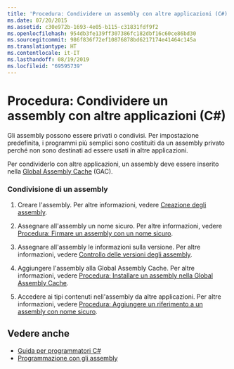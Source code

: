 ```yaml
---
title: 'Procedura: Condividere un assembly con altre applicazioni (C#)'
ms.date: 07/20/2015
ms.assetid: c30e972b-1693-4e05-b115-c31831fdf9f2
ms.openlocfilehash: 954db3fe139ff307386fc182dbf16c60ce86bd30
ms.sourcegitcommit: 986f836f72ef10876878bd6217174e41464c145a
ms.translationtype: HT
ms.contentlocale: it-IT
ms.lasthandoff: 08/19/2019
ms.locfileid: "69595739"
---
```

# <a name="how-to-share-an-assembly-with-other-applications-c"></a>Procedura: Condividere un assembly con altre applicazioni (C#)
Gli assembly possono essere privati o condivisi. Per impostazione predefinita, i programmi più semplici sono costituiti da un assembly privato perché non sono destinati ad essere usati in altre applicazioni.  
  
 Per condividerlo con altre applicazioni, un assembly deve essere inserito nella [Global Assembly Cache](../../../../framework/app-domains/gac.md) (GAC).  
  
### <a name="sharing-an-assembly"></a>Condivisione di un assembly  
  
1. Creare l'assembly. Per altre informazioni, vedere [Creazione degli assembly](../../../../framework/app-domains/create-assemblies.md).  
  
2. Assegnare all'assembly un nome sicuro. Per altre informazioni, vedere [Procedura: Firmare un assembly con un nome sicuro](../../../../framework/app-domains/how-to-sign-an-assembly-with-a-strong-name.md).  
  
3. Assegnare all'assembly le informazioni sulla versione. Per altre informazioni, vedere [Controllo delle versioni degli assembly](../../../../framework/app-domains/assembly-versioning.md).  
  
4. Aggiungere l'assembly alla Global Assembly Cache. Per altre informazioni, vedere [Procedura: Installare un assembly nella Global Assembly Cache](../../../../framework/app-domains/how-to-install-an-assembly-into-the-gac.md).  
  
5. Accedere ai tipi contenuti nell'assembly da altre applicazioni. Per altre informazioni, vedere [Procedura: Aggiungere un riferimento a un assembly con nome sicuro](../../../../framework/app-domains/how-to-reference-a-strong-named-assembly.md).  
  
## <a name="see-also"></a>Vedere anche

- [Guida per programmatori C#](../../index.md)
- [Programmazione con gli assembly](../../../../framework/app-domains/programming-with-assemblies.md)
